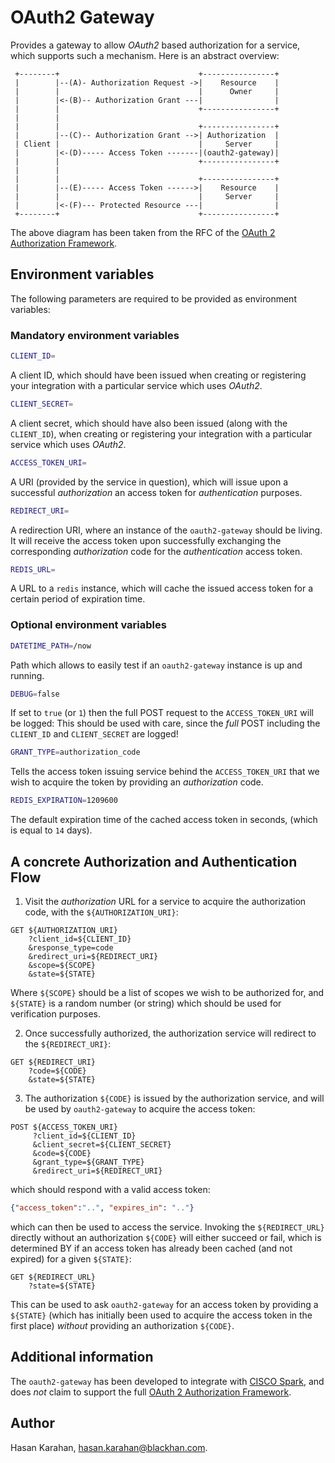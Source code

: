 # OAuth2 Gateway

Provides a gateway to allow *OAuth2* based authorization for a service, which
supports such a mechanism. Here is an abstract overview:

     +--------+                               +----------------+
     |        |--(A)- Authorization Request ->|    Resource    |
     |        |                               |      Owner     |
     |        |<-(B)-- Authorization Grant ---|                |
     |        |                               +----------------+
     |        |
     |        |                               +----------------+
     |        |--(C)-- Authorization Grant -->| Authorization  |
     | Client |                               |     Server     |
     |        |<-(D)----- Access Token -------|(oauth2-gateway)|
     |        |                               +----------------+
     |        |
     |        |                               +----------------+
     |        |--(E)----- Access Token ------>|    Resource    |
     |        |                               |     Server     |
     |        |<-(F)--- Protected Resource ---|                |
     +--------+                               +----------------+

The above diagram has been taken from the RFC of the [OAuth 2 Authorization Framework][2].

## Environment variables

The following parameters are required to be provided as environment variables:

### Mandatory environment variables

```bash
CLIENT_ID=
```

A client ID, which should have been issued when creating or registering your
integration with a particular service which uses *OAuth2*.

```bash
CLIENT_SECRET=
```

A client secret, which should have also been issued (along with the `CLIENT_ID`),
when creating or registering your integration with a particular service which 
uses *OAuth2*.

```bash
ACCESS_TOKEN_URI=
```

A URI (provided by the service in question), which will issue upon a successful
*authorization* an access token for *authentication* purposes.

```bash
REDIRECT_URI=
```

A redirection URI, where an instance of the `oauth2-gateway` should be living.
It will receive the access token upon successfully exchanging the corresponding
*authorization* code for the *authentication* access token.

```bash
REDIS_URL=
```

A URL to a `redis` instance, which will cache the issued access token for a
certain period of expiration time.

### Optional environment variables

```bash
DATETIME_PATH=/now
```

Path which allows to easily test if an `oauth2-gateway` instance is up and
running.

```bash
DEBUG=false
```

If set to `true` (or `1`) then the full POST request to the `ACCESS_TOKEN_URI`
will be logged: This should be used with care, since the *full* POST including
the `CLIENT_ID` and `CLIENT_SECRET` are logged!

```bash
GRANT_TYPE=authorization_code
```

Tells the access token issuing service behind the `ACCESS_TOKEN_URI` that we 
wish to acquire the token by providing an *authorization* code.

```bash
REDIS_EXPIRATION=1209600
```

The default expiration time of the cached access token in seconds, (which is
equal to `14` days).

## A concrete Authorization and Authentication Flow

1. Visit the *authorization* URL for a service to acquire the authorization
   code, with the `${AUTHORIZATION_URI}`:

```http
GET ${AUTHORIZATION_URI}
    ?client_id=${CLIENT_ID}
    &response_type=code
    &redirect_uri=${REDIRECT_URI}
    &scope=${SCOPE}
    &state=${STATE}
```

Where `${SCOPE}` should be a list of scopes we wish to be authorized for, and 
`${STATE}` is a random number (or string) which should be used for verification
purposes.

2. Once successfully authorized, the authorization service will redirect to the
   `${REDIRECT_URI}`:

```
GET ${REDIRECT_URI}
    ?code=${CODE}
    &state=${STATE}
```

3. The authorization `${CODE}` is issued by the authorization service, and will
   be used by `oauth2-gateway` to acquire the access token:

```
POST ${ACCESS_TOKEN_URI}
     ?client_id=${CLIENT_ID}
     &client_secret=${CLIENT_SECRET}
     &code=${CODE}
     &grant_type=${GRANT_TYPE}
     &redirect_uri=${REDIRECT_URI}
```

which should respond with a valid access token:

```json
{"access_token":"..", "expires_in": ".."}
```

which can then be used to access the service. Invoking the `${REDIRECT_URL}`
directly without an authorization `${CODE}` will either succeed or fail, which
is determined BY if an access token has already been cached (and not expired)
for a given `${STATE}`:

```
GET ${REDIRECT_URL}
    ?state=${STATE}
```

This can be used to ask `oauth2-gateway` for an access token by providing a
`${STATE}` (which has initially been used to acquire the access token in the
first place) *without* providing an authorization `${CODE}`.

## Additional information

The `oauth2-gateway` has been developed to integrate with [CISCO Spark][1], and
does *not* claim to support the full [OAuth 2 Authorization Framework][2].

## Author

Hasan Karahan, <hasan.karahan@blackhan.com>.

[1]: https://developer.ciscospark.com/authentication.html
[2]: https://tools.ietf.org/html/rfc6749
